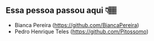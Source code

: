 ## Essa pessoa passou aqui 👇🏽

- Bianca Pereira (https://github.com/BiancaPereira)
- Pedro Henrique Teles (https://github.com/Pitossomo)
